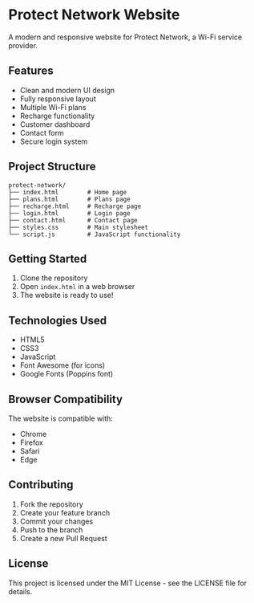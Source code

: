# Protect Network Website

A modern and responsive website for Protect Network, a Wi-Fi service provider.

## Features

- Clean and modern UI design
- Fully responsive layout
- Multiple Wi-Fi plans
- Recharge functionality
- Customer dashboard
- Contact form
- Secure login system

## Project Structure

```
protect-network/
├── index.html        # Home page
├── plans.html        # Plans page
├── recharge.html     # Recharge page
├── login.html        # Login page
├── contact.html      # Contact page
├── styles.css        # Main stylesheet
└── script.js         # JavaScript functionality
```

## Getting Started

1. Clone the repository
2. Open `index.html` in a web browser
3. The website is ready to use!

## Technologies Used

- HTML5
- CSS3
- JavaScript
- Font Awesome (for icons)
- Google Fonts (Poppins font)

## Browser Compatibility

The website is compatible with:
- Chrome
- Firefox
- Safari
- Edge

## Contributing

1. Fork the repository
2. Create your feature branch
3. Commit your changes
4. Push to the branch
5. Create a new Pull Request

## License

This project is licensed under the MIT License - see the LICENSE file for details.

